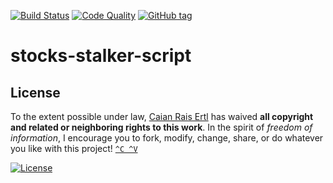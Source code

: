 [![Build Status][devops-shield]][devops-url] [![Code Quality][lgtm-shield]][lgtm-url] [![GitHub tag][tag-shield]][tag-url]

# stocks-stalker-script

[devops-shield]: https://img.shields.io/azure-devops/build/caian-org/e8aac3da-3392-491b-9dad-801a6f3f6534/8.svg?logo=azure-pipelines&style=flat-square
[devops-url]: https://dev.azure.com/caian-org/stocks-stalker-script/_build

[lgtm-shield]: https://img.shields.io/lgtm/grade/javascript/g/caian-org/stocks-stalker-script.svg?logo=lgtm&style=flat-square
[lgtm-url]: https://lgtm.com/projects/g/caian-org/stocks-stalker-script/context:javascript

[tag-shield]: https://img.shields.io/github/tag/caian-org/stocks-stalker-script.svg?logo=git&logoColor=FFF&style=flat-square
[tag-url]: https://github.com/caian-org/stocks-stalker-script/releases


## License

To the extent possible under law, [Caian Rais Ertl][me] has waived __all
copyright and related or neighboring rights to this work__. In the spirit of
_freedom of information_, I encourage you to fork, modify, change, share, or do
whatever you like with this project! [`^C ^V`][kopimi]

[![License][cc-shield]][cc-url]

[me]: https://github.com/caiertl
[cc-shield]: https://forthebadge.com/images/badges/cc-0.svg
[cc-url]: http://creativecommons.org/publicdomain/zero/1.0

[kopimi]: https://kopimi.com
